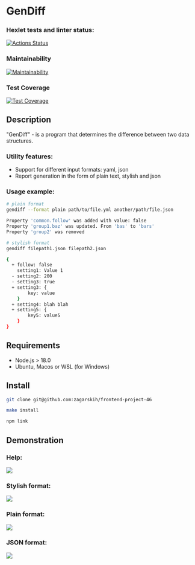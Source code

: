 # GenDiff

### Hexlet tests and linter status:
[![Actions Status](https://github.com/zagarskih/frontend-project-46/workflows/hexlet-check/badge.svg)](https://github.com/zagarskih/frontend-project-46/actions)

### Maintainability
[![Maintainability](https://api.codeclimate.com/v1/badges/b87021f4f662c0295fab/maintainability)](https://codeclimate.com/github/zagarskih/frontend-project-46/maintainability)

### Test Coverage
[![Test Coverage](https://api.codeclimate.com/v1/badges/b87021f4f662c0295fab/test_coverage)](https://codeclimate.com/github/zagarskih/frontend-project-46/test_coverage)

## Description
"GenDiff" - is a program that determines the difference between two data structures.

### Utility features:
* Support for different input formats: yaml, json
* Report generation in the form of plain text, stylish and json

### Usage example:
```bash
# plain format
gendiff --format plain path/to/file.yml another/path/file.json

Property 'common.follow' was added with value: false
Property 'group1.baz' was updated. From 'bas' to 'bars'
Property 'group2' was removed

# stylish format
gendiff filepath1.json filepath2.json

{
  + follow: false
    setting1: Value 1
  - setting2: 200
  - setting3: true
  + setting3: {
        key: value
    }
  + setting4: blah blah
  + setting5: {
        key5: value5
    }
}
```

## Requirements
* Node.js > 18.0
* Ubuntu, Macos or WSL (for Windows)

## Install
```bash
git clone git@github.com:zagarskih/frontend-project-46
```
```bash
make install
```
```bash
npm link
```

## Demonstration
### Help:
<a href="https://asciinema.org/a/XU9wMGpg1uPZgi1Ac4TJ4uCLz" target="_blank"><img src="https://asciinema.org/a/XU9wMGpg1uPZgi1Ac4TJ4uCLz.svg" /></a>

### Stylish format:
<a href="https://asciinema.org/a/5aY32mMl5ee8ne3H4SCbjG6Cn" target="_blank"><img src="https://asciinema.org/a/5aY32mMl5ee8ne3H4SCbjG6Cn.svg" /></a>

### Plain format:
<a href="https://asciinema.org/a/7nMYOYgzOMffadU3a9Ple0dSd" target="_blank"><img src="https://asciinema.org/a/7nMYOYgzOMffadU3a9Ple0dSd.svg" /></a>

### JSON format:
<a href="https://asciinema.org/a/Gb89vg4QtZcspiukw5T7M0fJt" target="_blank"><img src="https://asciinema.org/a/Gb89vg4QtZcspiukw5T7M0fJt.svg" /></a>
